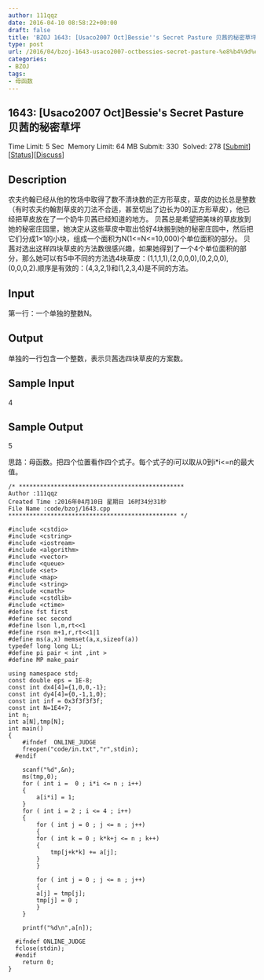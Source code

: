 ```yaml
---
author: 111qqz
date: 2016-04-10 08:58:22+00:00
draft: false
title: 'BZOJ 1643: [Usaco2007 Oct]Bessie''s Secret Pasture 贝茜的秘密草坪(母函数)'
type: post
url: /2016/04/bzoj-1643-usaco2007-octbessies-secret-pasture-%e8%b4%9d%e8%8c%9c%e7%9a%84%e7%a7%98%e5%af%86%e8%8d%89%e5%9d%aa%e6%af%8d%e5%87%bd%e6%95%b0/
categories:
- BZOJ
tags:
- 母函数
---
```





## 1643: [Usaco2007 Oct]Bessie's Secret Pasture 贝茜的秘密草坪


Time Limit: 5 Sec  Memory Limit: 64 MB
Submit: 330  Solved: 278
[[Submit](http://www.lydsy.com/JudgeOnline/submitpage.php?id=1643)][[Status](http://www.lydsy.com/JudgeOnline/problemstatus.php?id=1643)][[Discuss](http://www.lydsy.com/JudgeOnline/bbs.php?id=1643)]


## Description






农夫约翰已经从他的牧场中取得了数不清块数的正方形草皮，草皮的边长总是整数（有时农夫约翰割草皮的刀法不合适，甚至切出了边长为0的正方形草皮），他已经把草皮放在了一个奶牛贝茜已经知道的地方。 贝茜总是希望把美味的草皮放到她的秘密庄园里，她决定从这些草皮中取出恰好4块搬到她的秘密庄园中，然后把它们分成1×1的小块，组成一个面积为N(1<=N<=10,000)个单位面积的部分。 贝茜对选出这样四块草皮的方法数很感兴趣，如果她得到了一个4个单位面积的部分，那么她可以有5中不同的方法选4块草皮：(1,1,1,1),(2,0,0,0),(0,2,0,0),(0,0,0,2).顺序是有效的：(4,3,2,1)和(1,2,3,4)是不同的方法。






## Input






第一行：一个单独的整数N。






## Output






单独的一行包含一个整数，表示贝茜选四块草皮的方案数。






## Sample Input




4




## Sample Output




5








思路：母函数。把四个位置看作四个式子。每个式子的i可以取从0到i*i<=n的最大值。






 

    
    /* ***********************************************
    Author :111qqz
    Created Time :2016年04月10日 星期日 16时34分31秒
    File Name :code/bzoj/1643.cpp
    ************************************************ */
    
    #include <cstdio>
    #include <cstring>
    #include <iostream>
    #include <algorithm>
    #include <vector>
    #include <queue>
    #include <set>
    #include <map>
    #include <string>
    #include <cmath>
    #include <cstdlib>
    #include <ctime>
    #define fst first
    #define sec second
    #define lson l,m,rt<<1
    #define rson m+1,r,rt<<1|1
    #define ms(a,x) memset(a,x,sizeof(a))
    typedef long long LL;
    #define pi pair < int ,int >
    #define MP make_pair
    
    using namespace std;
    const double eps = 1E-8;
    const int dx4[4]={1,0,0,-1};
    const int dy4[4]={0,-1,1,0};
    const int inf = 0x3f3f3f3f;
    const int N=1E4+7;
    int n;
    int a[N],tmp[N];
    int main()
    {
    	#ifndef  ONLINE_JUDGE 
    	freopen("code/in.txt","r",stdin);
      #endif
    
    	scanf("%d",&n);
    	ms(tmp,0);
    	for ( int i =  0 ; i*i <= n ; i++)
    	{
    	    a[i*i] = 1;
    	}
    	for ( int i = 2 ; i <= 4 ; i++)
    	{
    	    for ( int j = 0 ; j <= n ; j++)
    	    {
    		for ( int k = 0 ; k*k+j <= n ; k++)
    		{
    		    tmp[j+k*k] += a[j];
    		}
    	    }
    
    	    for ( int j = 0 ; j <= n ; j++)
    	    {
    		a[j] = tmp[j];
    		tmp[j] = 0 ;
    	    }
    	}
    
    	printf("%d\n",a[n]);
    
      #ifndef ONLINE_JUDGE  
      fclose(stdin);
      #endif
        return 0;
    }
    



